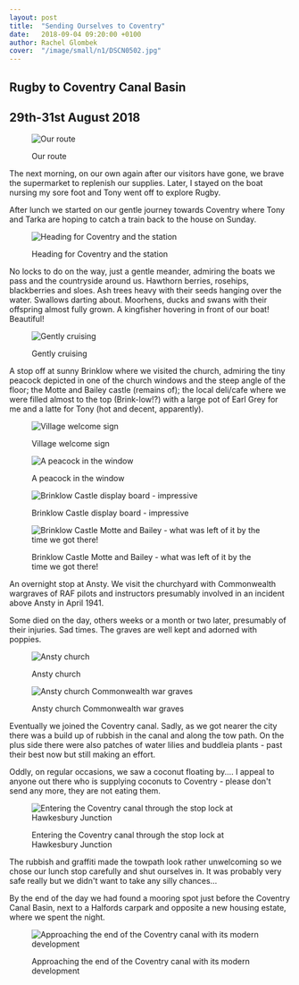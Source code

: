 ```yaml
---
layout: post
title:  "Sending Ourselves to Coventry"
date:   2018-09-04 09:20:00 +0100
author: Rachel Glombek
cover:  "/image/small/n1/DSCN0502.jpg"
---
```


<h2>Rugby to Coventry Canal Basin</h2>
<h2>29th-31st August 2018</h2>


<figure>
 <img src="{{site.baseurl}}/image/maps/n7map.png" alt="Our route" >
 <figcaption>
 <p>Our route</p>
 </figcaption>
</figure>


<p>The next morning, on our own again after our visitors have gone, we brave the supermarket to replenish our supplies. Later, I stayed on the boat nursing my sore foot and Tony went off to explore Rugby.</p>

<p>After lunch we started on our gentle journey towards Coventry where Tony and Tarka are hoping to catch a train back to the house on Sunday.</p>
<figure>
 <img src="{{site.baseurl}}/image/small/n7/DSCN0477.jpg" alt="Heading for Coventry and the station" >
 <figcaption>
 <p>Heading for Coventry and the station</p>
 </figcaption>
</figure>

<p>No locks to do on the way, just a gentle meander, admiring the boats we pass and the countryside around us. Hawthorn berries, rosehips, blackberries and sloes. Ash trees heavy with their seeds hanging over the water. Swallows darting about. Moorhens, ducks and swans with their offspring almost fully grown. A kingfisher hovering in front of our boat! Beautiful!</p>
<figure>

 <img src="{{site.baseurl}}/image/small/n7/DSCN0484.jpg" alt="Gently cruising" >
 <figcaption>
 <p>Gently cruising</p>
 </figcaption>
</figure>

<p>A stop off at sunny Brinklow where we visited the church, admiring the tiny peacock depicted in one of the church windows and the steep angle of the floor; the Motte and Bailey castle (remains of); the local deli/cafe where we were filled almost to the top (Brink-low!?) with a large pot of Earl Grey for me and a latte for Tony (hot and decent, apparently).</p>
<figure>
 <img src="{{site.baseurl}}/image/small/n7/DSCN0465.jpg" alt="Village welcome sign" >
 <figcaption>
 <p>Village welcome sign</p>
 </figcaption>
</figure>

<figure>
 <img src="{{site.baseurl}}/image/small/n7/DSCN0470.jpg" alt="A peacock in the window" >
 <figcaption>
 <p>A peacock in the window</p>
 </figcaption>
</figure>

<figure>
 <img src="{{site.baseurl}}/image/small/n7/DSCN0467.jpg" alt="Brinklow Castle display board - impressive" >
 <figcaption>
 <p>Brinklow Castle display board - impressive</p>
 </figcaption>
</figure>

<figure>
 <img src="{{site.baseurl}}/image/small/n7/DSCN0473.jpg" alt="Brinklow Castle Motte and Bailey - what was left of it by the time we got there!" >
 <figcaption>
 <p>Brinklow Castle Motte and Bailey - what was left of it by the time we got there!</p>
 </figcaption>

</figure>

<p>An overnight stop at Ansty. We visit the churchyard with Commonwealth wargraves of RAF pilots and instructors presumably involved in an incident above Ansty in April 1941.</p>

<p>Some died on the day, others weeks or a month or two later, presumably of their injuries. Sad times. The graves are well kept and adorned with poppies.</p>


<figure>
 <img src="{{site.baseurl}}/image/small/n7/DSCN0490.jpg" alt="Ansty church" >
 <figcaption>
 <p>Ansty church</p>
 </figcaption>
</figure>

<figure>
 <img src="{{site.baseurl}}/image/small/n7/DSCN0488.jpg" alt="Ansty church Commonwealth war graves" >
 <figcaption>
 <p>Ansty church Commonwealth war graves</p>
 </figcaption>
</figure>

<p>Eventually we joined the Coventry canal. Sadly, as we got nearer the city there was a build up of rubbish in the canal and along the tow path. On the plus side there were also patches of water lilies and buddleia plants - past their best now but still making an effort.</p>

<p>Oddly, on regular occasions, we saw a coconut floating by.... I appeal to anyone out there who is supplying coconuts to Coventry - please don't send any more, they are not eating them.</p>



<figure>
 <img src="{{site.baseurl}}/image/small/n7/DSCN0492.jpg" alt="Entering the Coventry canal through the stop lock at Hawkesbury Junction" >
 <figcaption>
 <p>Entering the Coventry canal through the stop lock at Hawkesbury Junction</p>
 </figcaption>
</figure>



<p>The rubbish and graffiti made the towpath look rather unwelcoming so we chose our lunch stop carefully and shut ourselves in. It was probably very safe really but we didn't want to take any silly chances...</p>

<p>By the end of the day we had found a mooring spot just before the Coventry Canal Basin, next to a  Halfords carpark and opposite a new housing estate, where we spent the night.</p>


<figure>
 <img src="{{site.baseurl}}/image/small/n7/DSCN0502.jpg" alt="Approaching the end of the Coventry canal with its modern development" >
 <figcaption>
 <p>Approaching the end of the Coventry canal with its modern development</p>
 </figcaption>
</figure>
